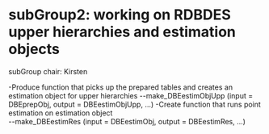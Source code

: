 # subGroup2: working on RDBDES upper hierarchies and estimation objects

subGroup chair: Kirsten


-Produce function that picks up the prepared tables and creates an estimation object for upper hierarchies
--make_DBEestimObjUpp (input = DBEprepObj, output = DBEestimObjUpp, ...)
-Create function that runs point estimation on estimation object 	
--make_DBEestimRes (input = DBEestimObj, output = DBEestimRes, ...)



